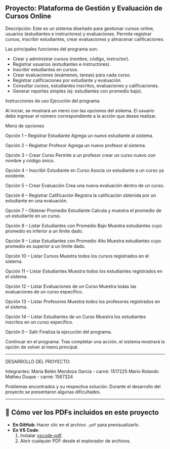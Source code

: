 ## Proyecto: Plataforma de Gestión y Evaluación de Cursos Online

Descripción:
Este es un sistema diseñado para gestionar cursos online, usuarios (estudiantes e instructores) y evaluaciones. Permite registrar cursos, inscribir estudiantes, crear evaluaciones y almacenar calificaciones.

Las principales funciones del programa son:

- Crear y administrar cursos (nombre, código, instructor).
- Registrar usuarios (estudiantes e instructores).
- Inscribir estudiantes en cursos.
- Crear evaluaciones (exámenes, tareas) para cada curso.
- Registrar calificaciones por estudiante y evaluación.
- Consultar cursos, estudiantes inscritos, evaluaciones y calificaciones.
- Generar reportes simples (ej: estudiantes con promedio bajo).

Instrucciones de uso
Ejecución del programa

Al iniciar, se mostrará un menú con las opciones del sistema.
El usuario debe ingresar el número correspondiente a la acción que desee realizar.

Menú de opciones

Opción 1 – Registrar Estudiante
Agrega un nuevo estudiante al sistema.

Opción 2 – Registrar Profesor
Agrega un nuevo profesor al sistema.

Opción 3 – Crear Curso
Permite a un profesor crear un curso nuevo con nombre y código único.

Opción 4 – Inscribir Estudiante en Curso
Asocia un estudiante a un curso ya existente.

Opción 5 – Crear Evaluación
Crea una nueva evaluación dentro de un curso.

Opción 6 – Registrar Calificación
Registra la calificación obtenida por un estudiante en una evaluación.

Opción 7 – Obtener Promedio Estudiante
Calcula y muestra el promedio de un estudiante en un curso.

Opción 8 – Listar Estudiantes con Promedio Bajo
Muestra estudiantes cuyo promedio es inferior a un límite dado.

Opción 9 – Listar Estudiantes con Promedio Alto
Muestra estudiantes cuyo promedio es superior a un límite dado.

Opción 10 – Listar Cursos
Muestra todos los cursos registrados en el sistema.

Opción 11 – Listar Estudiantes
Muestra todos los estudiantes registrados en el sistema.

Opción 12 – Listar Evaluaciones de un Curso
Muestra todas las evaluaciones de un curso específico.

Opción 13 – Listar Profesores
Muestra todos los profesores registrados en el sistema.

Opción 14 – Listar Estudiantes de un Curso
Muestra los estudiantes inscritos en un curso específico.

Opción 0 – Salir
Finaliza la ejecución del programa.

Continuar en el programa:
Tras completar una acción, el sistema mostrará la opción de volver al menú principal.

--------------------------------------------------------------------------------------------
DESARROLLO DEL PROYECTO:

Integrantes:
María Belén Mendoza Garcia - carné: 1517225
Mario Rolando Matheu Duque - carné: 1567324


Problemas encontrados y su respectiva solución:
Durante el desarrollo del proyecto se presentaron algunas dificultades.


--------------------------------------------------------------------------------------------
## 📄 Cómo ver los PDFs incluidos en este proyecto

- **En GitHub**: Hacer clic en el archivo `.pdf` para previsualizarlo.
- **En VS Code**:
  1. Instalar [vscode-pdf](vscode:extension/tomoki1207.pdf).
  2. Abrir cualquier PDF desde el explorador de archivos.
